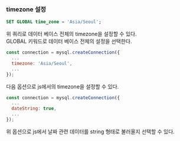 ### timezone 설정
```sql
SET GLOBAL time_zone = 'Asia/Seoul';
```
위 쿼리로 데이터 베이스 전체의 timezone을 설정할 수 있다.  
GLOBAL 키워드로 데이터 베이스 전체의 설정을 선택한다.  
```js
const connection = mysql.createConnection({
  ...
  timezone: 'Asia/Seoul',
  ...
});
```
다음 옵션으로 js에서의 timezone을 설정할 수 있다.
```js
const connection = mysql.createConnection({
  ...
  dateString: true,
  ...
});
```
위 옵션으로 js에서 날짜 관련 데이터를 string 형태로 불러올지 선택할 수 있다.